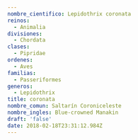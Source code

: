 ```yaml
---
nombre_cientifico: Lepidothrix coronata
reinos:
  - Animalia
divisiones:
  - Chordata
clases:
  - Pipridae
ordenes:
  - Aves
familias:
  - Passeriformes
generos:
  - Lepidothrix
title: coronata
nombre_comun: Saltarín Coroniceleste
nombre_ingles: Blue-crowned Manakin
draft: 'false'
date: 2018-02-18T23:31:12.984Z
---
```


